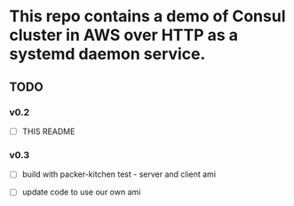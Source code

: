 # This repo contains a demo of Consul cluster in AWS over HTTP as a systemd daemon service.

## 

## TODO

### v0.2
- [ ] THIS README

### v0.3
- [ ] build with packer-kitchen test - server and client ami

- [ ] update code to use our own ami
